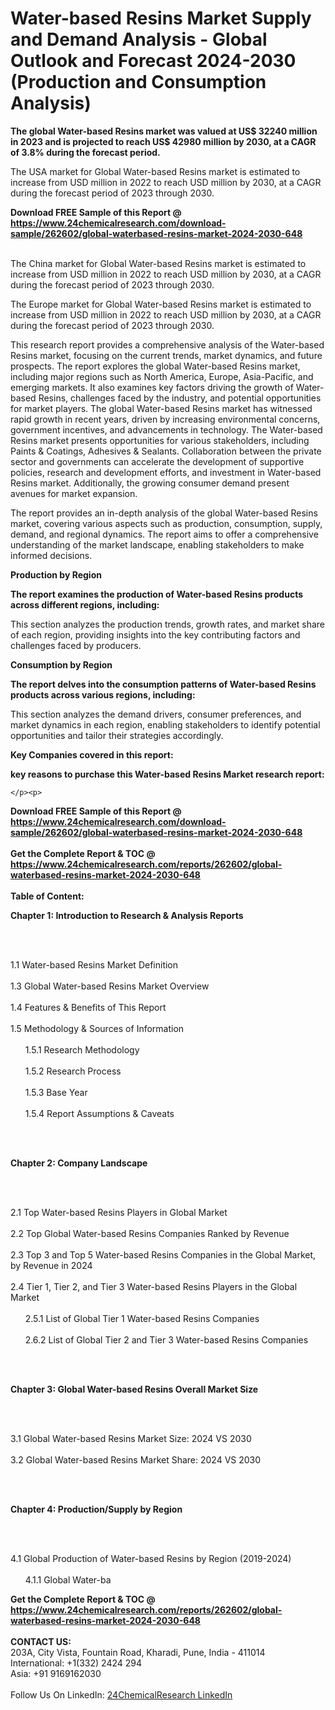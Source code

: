 <h1>Water-based Resins Market Supply and Demand Analysis - Global Outlook and Forecast 2024-2030 (Production and Consumption Analysis)</h1><p><strong>The global Water-based Resins market was valued at US$ 32240 million in 2023 and is projected to reach US$ 42980 million by 2030, at a CAGR of 3.8% during the forecast period.</strong></p><p>
</p><p>The USA market for Global Water-based Resins market is estimated to increase from USD million in 2022 to reach USD million by 2030, at a CAGR during the forecast period of 2023 through 2030.</p><div><b>Download FREE Sample of this Report @ 
            <a href="https://www.24chemicalresearch.com/download-sample/262602/global-waterbased-resins-market-2024-2030-648">
            https://www.24chemicalresearch.com/download-sample/262602/global-waterbased-resins-market-2024-2030-648</a></b></div><br><p>
</p><p>The China market for Global Water-based Resins market is estimated to increase from USD million in 2022 to reach USD million by 2030, at a CAGR during the forecast period of 2023 through 2030.</p><p>
</p><p>The Europe market for Global Water-based Resins market is estimated to increase from USD million in 2022 to reach USD million by 2030, at a CAGR during the forecast period of 2023 through 2030.</p><p>
</p><p>This research report provides a comprehensive analysis of the Water-based Resins market, focusing on the current trends, market dynamics, and future prospects. The report explores the global Water-based Resins market, including major regions such as North America, Europe, Asia-Pacific, and emerging markets. It also examines key factors driving the growth of Water-based Resins, challenges faced by the industry, and potential opportunities for market players. The global Water-based Resins market has witnessed rapid growth in recent years, driven by increasing environmental concerns, government incentives, and advancements in technology. The Water-based Resins market presents opportunities for various stakeholders, including Paints &amp; Coatings, Adhesives &amp; Sealants. Collaboration between the private sector and governments can accelerate the development of supportive policies, research and development efforts, and investment in Water-based Resins market. Additionally, the growing consumer demand present avenues for market expansion.</p><p>
</p><p>The report provides an in-depth analysis of the global Water-based Resins market, covering various aspects such as production, consumption, supply, demand, and regional dynamics. The report aims to offer a comprehensive understanding of the market landscape, enabling stakeholders to make informed decisions.</p><p>
</p><p><strong>Production by Region</strong></p><p>
</p><p><strong>The report examines the production of Water-based Resins products across different regions, including:</strong></p><p>
</p><p>
</p><p>This section analyzes the production trends, growth rates, and market share of each region, providing insights into the key contributing factors and challenges faced by producers.</p><p>
</p><p><strong>Consumption by Region</strong></p><p>
</p><p><strong>The report delves into the consumption patterns of Water-based Resins products across various regions, including:</strong></p><p>
</p><p>
</p><p>This section analyzes the demand drivers, consumer preferences, and market dynamics in each region, enabling stakeholders to identify potential opportunities and tailor their strategies accordingly.</p><p>
<strong>Key Companies covered in this report:</strong></p><p>
</p><p>
</p><p><strong>key reasons to purchase this Water-based Resins Market research report:</strong></p><p>

	</p><p>

</p><div><b>Download FREE Sample of this Report @ 
            <a href="https://www.24chemicalresearch.com/download-sample/262602/global-waterbased-resins-market-2024-2030-648">
            https://www.24chemicalresearch.com/download-sample/262602/global-waterbased-resins-market-2024-2030-648</a></b></div><br><div><b>Get the Complete Report & TOC @ 
            <a href="https://www.24chemicalresearch.com/reports/262602/global-waterbased-resins-market-2024-2030-648">
            https://www.24chemicalresearch.com/reports/262602/global-waterbased-resins-market-2024-2030-648</a></b></div><br>
            <b>Table of Content:</b><p><p><strong>Chapter 1: Introduction to Research &amp; Analysis Reports</strong></p><br />
<br />
<p>1.1 Water-based Resins Market Definition<br /><br />
1.3 Global Water-based Resins Market Overview<br /><br />
1.4 Features &amp; Benefits of This Report<br /><br />
1.5 Methodology &amp; Sources of Information<br /><br />
&nbsp;&nbsp;&nbsp;&nbsp;&nbsp; 1.5.1 Research Methodology<br /><br />
&nbsp;&nbsp;&nbsp;&nbsp;&nbsp; 1.5.2 Research Process<br /><br />
&nbsp;&nbsp;&nbsp;&nbsp;&nbsp; 1.5.3 Base Year<br /><br />
&nbsp;&nbsp;&nbsp;&nbsp;&nbsp; 1.5.4 Report Assumptions &amp; Caveats</p><br />
<br />
<p><strong>Chapter 2: Company Landscape</strong></p><br />
<br />
<p>2.1 Top Water-based Resins Players in Global Market<br /><br />
2.2 Top Global Water-based Resins Companies Ranked by Revenue<br /><br />
2.3 Top 3 and Top 5 Water-based Resins Companies in the Global Market, by Revenue in 2024<br /><br />
2.4 Tier 1, Tier 2, and Tier 3 Water-based Resins Players in the Global Market<br /><br />
&nbsp;&nbsp;&nbsp;&nbsp;&nbsp; 2.5.1 List of Global Tier 1 Water-based Resins Companies<br /><br />
&nbsp;&nbsp;&nbsp;&nbsp;&nbsp; 2.6.2 List of Global Tier 2 and Tier 3 Water-based Resins Companies</p><br />
<br />
<p><strong>Chapter 3: Global Water-based Resins Overall Market Size</strong></p><br />
<br />
<p>3.1 Global Water-based Resins Market Size: 2024 VS 2030<br /><br />
3.2 Global Water-based Resins Market Share: 2024 VS 2030</p><br />
<br />
<p><strong>Chapter 4: Production/Supply by Region</strong></p><br />
<br />
<p>4.1 Global Production of Water-based Resins by Region (2019-2024)<br /><br />
&nbsp;&nbsp;&nbsp;&nbsp;&nbsp; 4.1.1 Global Water-ba</p><div><b>Get the Complete Report & TOC @ 
            <a href="https://www.24chemicalresearch.com/reports/262602/global-waterbased-resins-market-2024-2030-648">
            https://www.24chemicalresearch.com/reports/262602/global-waterbased-resins-market-2024-2030-648</a></b></div><br><b>CONTACT US:</b><br>
            203A, City Vista, Fountain Road, Kharadi, Pune, India - 411014<br>
            International: +1(332) 2424 294<br>
            Asia: +91 9169162030 <br><br>
            Follow Us On LinkedIn: <a href="https://www.linkedin.com/company/24chemicalresearch/">24ChemicalResearch LinkedIn</a>